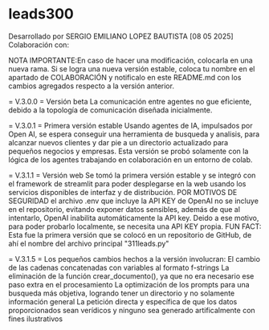 # leads300
Desarrollado por SERGIO EMILIANO LOPEZ BAUTISTA [08 05 2025]
Colaboración con:


NOTA IMPORTANTE:En caso de hacer una modificación, colocarla en una nueva rama.
                Si se logra una nueva versión estable, coloca tu nombre en el apartado de COLABORACIÓN y notificalo en este README.md con los cambios agregados respecto a la versión anterior.

= V.3.0.0 = 
    Versión beta
La comunicación entre agentes no gue eficiente, debido a la topología de comunicación diseñada inicialmente.

= V.3.0.1 = 
    Primera versión estable
Usando agentes de IA, impulsados por Open AI, se espera conseguir una herramienta de busqueda y analisis, para alcanzar nuevos clientes y dar pie a un directorio actualizado para pequeños negocios y empresas. 
Esta versión se probó solamente con la lógica de los agentes trabajando en colaboración en un entorno de colab.

= V.3.1.1 =
    Versión web
Se tomó la primera versión estable y se integró con el framework de streamlit para poder desplegarse en la web usando los servicios disponibles de interfaz y de distribución.
POR MOTIVOS DE SEGURIDAD el archivo .env que incluye la API KEY de OpenAI no se incluye en el repositorio, evitando exponer datos sensibles, además de que al intentarlo, OpenAI inabilita automáticamente la API key.
Deido a ese motivo, para poder probarlo localmente, se necesita una API KEY propia.
    FUN FACT: Esta fue la primera versión que se colocó en un repositorio de GitHub, de ahí el nombre del archivo principal "311leads.py"

= V.3.1.5 =
Los pequeños cambios hechos a la versión involucran:
    El cambio de las cadenas concatenadas con variables al formato f-strings
    La eliminación de la función crear_documento(), ya que no era necesario ese paso extra en el procesamiento
    La optimización de los prompts para una busqueda más objetiva, logrando tener un directorio y no solamente información general
    La petición directa y específica de que los datos proporcionados sean verídicos y ninguno sea generado artificalmente con fines ilustrativos
